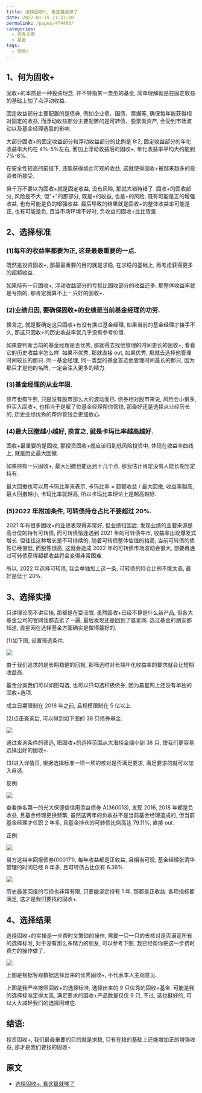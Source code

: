 ```yaml
---
title: 选择固收+, 看这篇就够了
date: 2022-01-19 21:37:10
permalink: /pages/4f4408/
categories:
  - 优秀文章
  - 基金
tags:
  - 固收+
---
```


## 1、何为固收+

固收+的本质是一种投资理念, 并不特指某一类型的基金, 简单理解就是在固定收益的基础上加了点浮动收益.

固定收益部分主要配置的是债券, 例如企业债、国债、票据等, 确保每年能获得相对固定的收益, 而浮动收益部分主要配置的是可转债、股票类资产, 会受到市场波动以及基金经理选股的影响.

大部分固收+的固定收益部分和浮动收益部分的比例是 8:2, 固定收益部分的年化收益率大约在 4%-5%左右, 而加上浮动收益后的固收+, 年化收益率平均大约能到 7%-8%.

在安全性较高的前提下, 还能获得如此可观的收益, 这就使得固收+被越来越多的投资者所接受.

但千万不要以为固收+就是固定收益, 没有风险, 那就大错特错了. 固收+的固收部分, 风险是不大, 但"+"的那部分, 既是+的收益, 也是+的风险, 既有可能是正的增强收益, 也有可能是负的增强收益. 最后导致的结果就是固收+的整体收益率可能是正, 也有可能是负, 且当市场环境不好时, 负收益的固收+比比皆是.

## 2、选择标准

### (1)每年的收益率都要为正, 这是最最重要的一点.

既然是投资固收+, 那最最重要的目的就是求稳, 在求稳的基础上, 再考虑获得更多的超额收益.

如果持有一只固收+, 浮动收益部分的亏损比固收部分的收益还多, 那整体收益率就是亏损的, 那肯定就算不上一只好的固收+.

### (2)业绩归因, 要确保固收+的业绩是当前基金经理的功劳.

换言之, 就是要确定这只固收+有没有换过基金经理, 如果当前的基金经理才接手不久, 那这只固收+的历史收益率就几乎没有参考价值.

如果要判断当前的基金经理是否优秀, 那就得去找他管理的时间更长的固收+, 看看它的历史收益率怎么样. 如果不优秀, 那就直接 out, 如果优秀, 那就去选择他管理时间较长的那只. 同一基金经理, 同一类型的基金首选他管理时间最长的那只, 因为那只才是他的名牌, 一定会注入更多的精力.

### (3)基金经理的从业年限.

债市也有牛熊, 只是没有股市那么大的波动而已. 债券相对股市来说, 风险会小很多, 但买入固收+, 也相当于是雇了位基金经理帮你管钱, 那最好还是选择从业经历长的, 历史业绩优秀的帮你管钱会更加放心.

### (4)最大回撤越小越好, 换言之, 就是卡玛比率越高越好.

固收+最重要的是固收, 那投资固收+就应该归到低风险投资中, 体现在收益率曲线上, 就是历史最大回撤.

如果持有一只固收+, 最大回撤也能达到十几个点, 那我估计肯定没有人能长期坚定持有.

最大回撤也可以用卡玛比率来表示, 卡玛比率 = 超额收益 / 最大回撤, 收益率越高, 最大回撤越小, 卡玛比率就越高, 所以卡玛比率理论上是越高越好.

### (5)2022 年附加条件, 可转债持仓占比不要超过 20%.

2021 年有很多固收+的业绩表现得非常好, 但业绩归因后, 发现业绩的主要来源是高仓位的持有可转债, 而可转债恰逢遇到 2021 年的可转债牛市, 收益率出现爆发式增长. 但往往这种增长是不可持续的, 随着可转债整体估值的抬高, 当前可转债的债性已经很低, 而股性很高, 这就会造成 2022 年的可转债市场波动会很大, 想要再通过可转债获得超额收益将会变得非常困难.

所以, 2022 年选择可转债, 我会单独加上这一条, 可转债的持仓比例不能太高, 最好是低于 20%.

## 3、选择实操

只讲理论而不讲实操, 那都是在耍流氓. 虽然固收+已经不算是什么新产品, 但各大基金公司的官网我都去逛了一遍, 最后发现还是回到了晨星网. 选过基金的朋友都知道, 晨星网在选择基金方面确实是做得最好的.

(1)如下图, 设置筛选条件.

![](../../.vuepress/public/img/article/211.jpg)

由于我们追求的是长期稳健的回报, 那筛选时对长期年化收益率的要求就会比短期收益高.

基金分类我们可以如图勾选, 也可以只勾选积极债券, 因为晨星网上还没有单独的固收+选项.

成立日期限制在 2018 年之前, 且规模限制在 5 亿以上.

(2)点击查询后, 可以得到如下图的 38 只债券基金.

![](../../.vuepress/public/img/article/212.jpg)

通过查询条件的筛选, 把固收+的选择范围从大海捞金缩小到 38 只, 使我们更容易选择出好的固收+.

(3)进入详情页, 根据选择标准一项一项的核对是否满足要求, 满足要求的就可以加入自选.

反例:

![](../../.vuepress/public/img/article/213.jpg)

查看排名第一的光大保德信信用添益债券 A(360013), 发现 2016, 2018 年都是负收益, 且基金经理更换频繁, 虽然这两年的负收益不是当前基金经理造成的, 但当前基金经理才任职 2 年多, 且基金持仓的可转债比例高达 79.11%, 直接 out.

正例:

![](../../.vuepress/public/img/article/214.jpg)

易方达裕丰回报债券(000171), 每年收益都是正收益, 且相当可观, 基金经理张清华管理的时间已经 8 年多, 且可转债占比仅有 6.36%.

![](../../.vuepress/public/img/article/215.jpg)

历史最差回报的亏损也非常有限, 只要能坚定持有 1 年, 那都是正收益. 各项指标都满足, 这才是我们要找的固收+.

## 4、选择结果

选择固收+的实操是一步费时又繁琐的操作, 需要一只一只的去核对是否满足所有的选择标准, 对于没有那么多精力的朋友, 可以参考下图, 我已经帮你把这一步费时费力的操作做了.

![](../../.vuepress/public/img/article/216.jpg)

上图是根据客观数据选择出来的优秀固收+, 不代表本人主观意见.

上图是我严格按照固收+的选择标准, 选择出来的 9 只优秀的固收+基金. 可能是我的选择标准定得太高, 满足要求的固收+产品数量仅仅 9 只, 不过, 这也挺好的, 可以大大减轻我们的选择困难症.

## 结语:

投资固收+, 我们最最重要的目的就是求稳, 只有在稳的基础上还能增加正的增强收益, 那才是我们要找的固收+

## 原文

- [选择固收+, 看这篇就够了](https://xueqiu.com/9896517675/209150498?share_type=weixin&data_type=link&data_model=sd&fix_uid=7010266987&sharetime=2)
